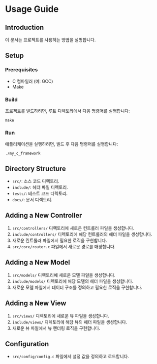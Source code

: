 # Usage Guide

## Introduction
이 문서는 프로젝트를 사용하는 방법을 설명합니다.

## Setup
### Prerequisites
- C 컴파일러 (예: GCC)
- Make

### Build
프로젝트를 빌드하려면, 루트 디렉토리에서 다음 명령어를 실행합니다:
```
make
```

### Run
애플리케이션을 실행하려면, 빌드 후 다음 명령어를 실행합니다:
```
./my_c_framework
```

## Directory Structure
- `src/`: 소스 코드 디렉토리.
- `include/`: 헤더 파일 디렉토리.
- `tests/`: 테스트 코드 디렉토리.
- `docs/`: 문서 디렉토리.

## Adding a New Controller
1. `src/controllers/` 디렉토리에 새로운 컨트롤러 파일을 생성합니다.
2. `include/controllers/` 디렉토리에 해당 컨트롤러의 헤더 파일을 생성합니다.
3. 새로운 컨트롤러 파일에서 필요한 로직을 구현합니다.
4. `src/core/router.c` 파일에서 새로운 경로를 매핑합니다.

## Adding a New Model
1. `src/models/` 디렉토리에 새로운 모델 파일을 생성합니다.
2. `include/models/` 디렉토리에 해당 모델의 헤더 파일을 생성합니다.
3. 새로운 모델 파일에서 데이터 구조를 정의하고 필요한 로직을 구현합니다.

## Adding a New View
1. `src/views/` 디렉토리에 새로운 뷰 파일을 생성합니다.
2. `include/views/` 디렉토리에 해당 뷰의 헤더 파일을 생성합니다.
3. 새로운 뷰 파일에서 뷰 렌더링 로직을 구현합니다.

## Configuration
- `src/config/config.c` 파일에서 설정 값을 정의하고 로드합니다.
